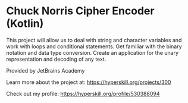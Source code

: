 # Chuck Norris Cipher Encoder (Kotlin)

This project will allow us to deal with string and character variables and work with loops and conditional statements. Get familiar with the binary notation and data type conversion. Create an application for the unary representation and decoding of any text.

Provided by JetBrains Academy

Learn more about the project at:
https://hyperskill.org/projects/300

Check out my profile: https://hyperskill.org/profile/530388094
